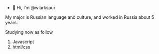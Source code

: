 - 👋 Hi, I’m @wlarkspur

My major is Russian language and culture, and worked in Russia about 5 years.

Studying now as follow
1. Javascript
2. html/css


<!---
wlarkspur/wlarkspur is a ✨ special ✨ repository because its `README.md` (this file) appears on your GitHub profile.
You can click the Preview link to take a look at your changes.
--->
